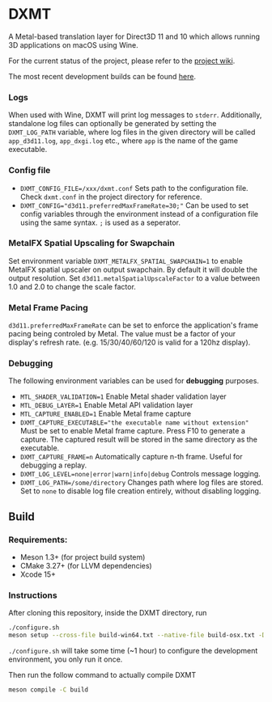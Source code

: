 # DXMT

A Metal-based translation layer for Direct3D 11 and 10 which allows running 3D applications on macOS using Wine.

For the current status of the project, please refer to the [project wiki](https://github.com/3Shain/dxmt/wiki).

The most recent development builds can be found [here](https://github.com/3Shain/dxmt/actions).

<!--

TODO: rework this section

## How to use

**DXMT is not ready for end-users**, albeit there is a [guide](https://github.com/3Shain/dxmt/wiki/DXMT-Installation-Guide-for-Geeks) for knowledged users.

-->

### Logs
When used with Wine, DXMT will print log messages to `stderr`. Additionally, standalone log files can optionally be generated by setting the `DXMT_LOG_PATH` variable, where log files in the given directory will be called `app_d3d11.log`, `app_dxgi.log` etc., where `app` is the name of the game executable.

### Config file

- `DXMT_CONFIG_FILE=/xxx/dxmt.conf` Sets path to the configuration file. Check `dxmt.conf` in the project directory for reference.
- `DXMT_CONFIG="d3d11.preferredMaxFrameRate=30;"` Can be used to set config variables through the environment instead of a configuration file using the same syntax. `;` is used as a seperator.

### MetalFX Spatial Upscaling for Swapchain

Set environment variable `DXMT_METALFX_SPATIAL_SWAPCHAIN=1` to enable MetalFX spatial upscaler on output swapchain. By default it will double the output resolution. Set `d3d11.metalSpatialUpscaleFactor` to a value between 1.0 and 2.0 to change the scale factor.

### Metal Frame Pacing

`d3d11.preferredMaxFrameRate` can be set to enforce the application's frame pacing being controled by Metal. The value must be a factor of your display's refresh rate. (e.g. 15/30/40/60/120 is valid for a 120hz display).

### Debugging
The following environment variables can be used for **debugging** purposes.
- `MTL_SHADER_VALIDATION=1` Enable Metal shader validation layer
- `MTL_DEBUG_LAYER=1` Enable Metal API validation layer
- `MTL_CAPTURE_ENABLED=1` Enable Metal frame capture
- `DXMT_CAPTURE_EXECUTABLE="the executable name without extension"` Must be set to enable Metal frame capture. Press F10 to generate a capture. The captured result will be stored in the same directory as the executable.
- `DXMT_CAPTURE_FRAME=n` Automatically capture n-th frame. Useful for debugging a replay.
- `DXMT_LOG_LEVEL=none|error|warn|info|debug` Controls message logging.
- `DXMT_LOG_PATH=/some/directory` Changes path where log files are stored. Set to `none` to disable log file creation entirely, without disabling logging.

## Build

### Requirements:
- Meson 1.3+ (for project build system)
- CMake 3.27+ (for LLVM dependencies)
- Xcode 15+

### Instructions

After cloning this repository, inside the DXMT directory, run
```sh
./configure.sh
meson setup --cross-file build-win64.txt --native-file build-osx.txt -Dnative_llvm_path=toolchains/llvm-darwin -Dwine_install_path=toolchains/wine build
```
`./configure.sh` will take some time (~1 hour) to configure the development environment, you only run it once.

Then run the follow command to actually compile DXMT
```sh
meson compile -C build
```


